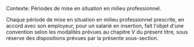 Contexte: Périodes de mise en situation en milieu professionnel.

Chaque période de mise en situation en milieu professionnel prescrite, en accord avec son employeur, pour un salarié en insertion, fait l'objet d'une convention selon les modalités prévues au chapitre V du présent titre, sous réserve des dispositions prévues par la présente sous-section.